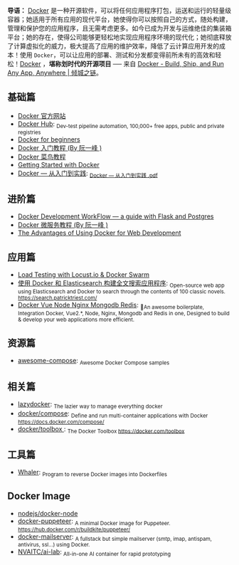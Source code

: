 **导语：** [Docker](https://www.docker.com/ 'Docker') 是一种开源软件，可以将任何应用程序打包，运送和运行的轻量级容器；她适用于所有应用的现代平台，她使得你可以按照自己的方式，随处构建，管理和保护您的应用程序，且无需考虑更多。如今已成为开发与运维绝佳的集装箱平台；她的存在，使得公司能够更轻松地实现应用程序环境的现代化；她彻底释放了计算虚拟化的威力，极大提高了应用的维护效率，降低了云计算应用开发的成本！使用 `Docker`，可以让应用的部署、测试和分发都变得前所未有的高效和轻松！[Docker](https://www.docker.com/ 'Docker') ，**堪称划时代的开源项目** ── 来自 [Docker - Build, Ship, and Run Any App, Anywhere | 倾城之链](https://nicelinks.site/post/5b7036890f8719053c094d68)。

## 基础篇

- [Docker 官方网站](https://www.docker.com/)
- [Docker Hub](https://hub.docker.com/): <sub>Dev-test pipeline automation, 100,000+ free apps, public and private registries</sub>
- [Docker for beginners](https://docker-curriculum.com/)
- [Docker 入门教程 (By 阮一峰 )](http://www.ruanyifeng.com/blog/2018/02/docker-tutorial.html)
- [Docker 菜鸟教程](http://www.runoob.com/docker/docker-tutorial.html)
- [Getting Started with Docker](https://scotch.io/tutorials/getting-started-with-docker)
- [Docker — 从入门到实践](https://yeasy.gitbooks.io/docker_practice/content/): <sub>[Docker — 从入门到实践 .pdf](https://legacy.gitbook.com/download/pdf/book/yeasy/docker_practice)</sub>

## 进阶篇

- [Docker Development WorkFlow — a guide with Flask and Postgres](https://medium.freecodecamp.org/docker-development-workflow-a-guide-with-flask-and-postgres-db1a1843044a)
- [Docker 微服务教程 (By 阮一峰 )](http://www.ruanyifeng.com/blog/2018/02/docker-wordpress-tutorial.html)
- [The Advantages of Using Docker for Web Development](https://codeburst.io/the-advantages-of-using-docker-for-web-development-23096c457fad)

## 应用篇

- [Load Testing with Locust.io & Docker Swarm](https://wheniwork.engineering/load-testing-with-locust-io-docker-swarm-d78a2602997a)
- [使用 Docker 和 Elasticsearch 构建全文搜索应用程序](https://blog.patricktriest.com/text-search-docker-elasticsearch/): <sub>Open-source web app using Elasticsearch and Docker to search through the contents of 100 classic novels. https://search.patricktriest.com/</sub>
- [Docker Vue Node Nginx Mongodb Redis](https://github.com/nicejade/docker-vue-node-nginx-mongodb-redis): <sub>🐉An awesome boilerplate, Integration Docker, Vue2.\*, Node, Nginx, Mongodb and Redis in one, Designed to build & develop your web applications more efficient.</sub>

## 资源篇

- [awesome-compose](https://github.com/docker/awesome-compose): <sub>Awesome Docker Compose samples</sub>

## 相关篇

- [lazydocker](https://github.com/jesseduffield/lazydocker): <sub>The lazier way to manage everything docker</sub>
- [docker/compose](https://github.com/docker/compose): <sub>Define and run multi-container applications with Docker https://docs.docker.com/compose/</sub>
- [docker/toolbox ](https://github.com/docker/toolbox): <sub>The Docker Toolbox https://docker.com/toolbox</sub>

## 工具篇

- [Whaler](https://github.com/P3GLEG/Whaler): <sub>Program to reverse Docker images into Dockerfiles</sub>

## Docker Image

- [nodejs/docker-node](https://github.com/nodejs/docker-node)
- [docker-puppeteer](https://github.com/buildkite/docker-puppeteer): <sub>A minimal Docker image for Puppeteer. https://hub.docker.com/r/buildkite/puppeteer/</sub>
- [docker-mailserver](https://github.com/tomav/docker-mailserver): <sub>A fullstack but simple mailserver (smtp, imap, antispam, antivirus, ssl...) using Docker.</sub>
- [NVAITC/ai-lab](https://github.com/NVAITC/ai-lab): <sub>All-in-one AI container for rapid prototyping </sub>
